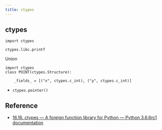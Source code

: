 ```yaml
---
title: ctypes
---
```


## ctypes

```
import ctypes

ctypes.libc.printf
```


Union

```
import ctypes
class POINT(ctypes.Structure):

    _fields_ = [("x", ctypes.c_int), ("y", ctypes.c_int)]
```

* `ctypes.pointer()`

## Reference
* [16\.16\. ctypes — A foreign function library for Python — Python 3\.6\.6rc1 documentation](https://docs.python.org/3/library/ctypes.html)
